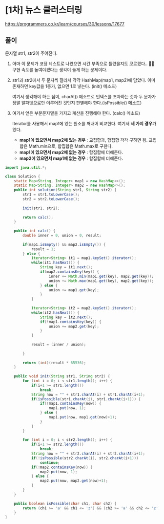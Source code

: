 # [1차] 뉴스 클러스터링

https://programmers.co.kr/learn/courses/30/lessons/17677

## 풀이

문자열 str1, str2이 주어진다.

1. 아마 이 문제가 코딩 테스트로 나왔으면 시간 부족으로 틀렸을지도 모르겠다.. :man_facepalming: 구현 속도를 높여야겠다는 생각이 들게 하는 문제이다.

2. str1과 str2에서 두 문자씩 잘라서 각각 HashMap(map1, map2)에 담았다. 이미 존재하면 key값을 1증가, 없으면 1로 넣는다. (init() 메소드) 

   여기서 생각해야 하는 점이, charAt() 메소드로 인덱스를 초과하는 것과 두 문자가 정말 알파벳으로만 이루어진 것인지 판별해야 한다.(isPossible() 메소드)

3. 여기서 얻은 부분문자열을 가지고 계산을 진행해야 한다. (calc() 메소드)

   Iterator를 사용해서 map1에 있는 원소를 꺼내어 비교한다. 여기서 **세 가지 경우**가 있다.

   - **map1에 있으면서 map2에 있는 경우** : 교집합과, 합집합 각각 구하면 됨. 교집합은 Math.min으로, 합집합은 Math.max로 구한다.
   - **map1에 있으면서 map2에 없는 경우** : 합집합에 더해준다.
   - **map2에 있으면서 map1에 없는 경우** : 합집합에 더해준다.

```java
import java.util.*;

class Solution {
    static Map<String, Integer> map1 = new HashMap<>();
	static Map<String, Integer> map2 = new HashMap<>();
	public int solution(String str1, String str2) {
		str1 = str1.toLowerCase();
		str2 = str2.toLowerCase();
		
		init(str1, str2);
		
        return calc();
    }
    
    public int calc() {
		double inner = 0, union = 0, result;
		
		if(map1.isEmpty() && map2.isEmpty()) {
			result = 1;
		} else {
			Iterator<String> it1 = map1.keySet().iterator();
			while(it1.hasNext()) {
				String key = it1.next();
				if(map2.containsKey(key)) {
					inner += Math.min(map1.get(key), map2.get(key));
					union += Math.max(map1.get(key), map2.get(key));
				} else {
					union += map1.get(key);
				}
			}
			
			Iterator<String> it2 = map2.keySet().iterator();
			while(it2.hasNext()) {
				String key = it2.next();
				if(!map1.containsKey(key)) {
					union += map2.get(key);
				}
			}
			
			result = (inner / union);
			
		}
        
        return (int)(result * 65536);
	}
	
	public void init(String str1, String str2) {
		for (int i = 0; i < str1.length(); i++) {
			if(i+1 >= str1.length())
				break;
			String now = "" + str1.charAt(i) + str1.charAt(i+1);
			if(isPossible(str1.charAt(i), str1.charAt(i+1))) {
				if(!map1.containsKey(now)) {
					map1.put(now, 1);
				} else {
					map1.put(now, map1.get(now)+1);
				}
			}
		}
		
		for (int i = 0; i < str2.length(); i++) {
			if(i+1 >= str2.length())
				break;
			String now = "" + str2.charAt(i) + str2.charAt(i+1);
			if(!isPossible(str2.charAt(i), str2.charAt(i+1)))
				continue;
			if(!map2.containsKey(now)) {
				map2.put(now, 1);
			} else {
				map2.put(now, map2.get(now)+1);
			}
		}
	}
	
	public boolean isPossible(char ch1, char ch2) {
		return (ch1 >= 'a' && ch1 <= 'z') && (ch2 >= 'a' && ch2 <= 'z');
	}
}
```